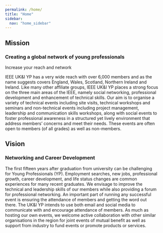 ```yaml
---
permalink: /home/
title: "Home"
sidebar:
  nav: "home_sidebar"
---
```


## Mission

### Creating a global network of young professionals
Increase your reach and network

IEEE UK&I YP has a very wide reach with over 6,000 members and as the name suggests covers England, Wales, Scotland, Northern Ireland and Ireland. Like many other affiliate groups, IEEE UK&I YP places a strong focus on the three main areas of the IEEE, namely social networking, professional development and enhancement of technical skills. Our aim is to organise a variety of technical events including site visits, technical workshops and seminars and non-technical events including project management, leadership and communication skills workshops, along with social events to foster professional awareness in a structured yet lively environment that address members’ concerns and meet their needs. These events are often open to members (of all grades) as well as non-members.

## Vision
### Networking and Career Development
The first fifteen years after graduation from university can be challenging for Young Professionals (YP). Employment searches, new jobs, professional growth, career development, and life status changes are common experiences for many recent graduates. We envisage to improve the technical and leadership skills of our members while also providing a forum for professional networking. An important part of running any successful event is ensuring the attendance of members and getting the word out there. The UK&I YP intends to use both email and social media to communicate with and encourage attendance of members. As much as hosting our own events, we welcome active collaboration with other similar organisations in the region for joint events of mutual benefit as well as support from industry to fund events or promote products or services. 